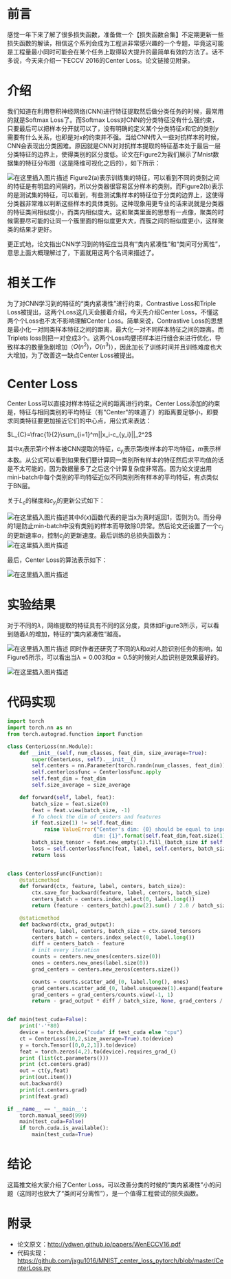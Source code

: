 # 前言
感觉一年下来了解了很多损失函数，准备做一个【损失函数合集】不定期更新一些损失函数的解读，相信这个系列会成为工程派非常感兴趣的一个专题，毕竟这可能是工程量最小同时可能会在某个任务上取得较大提升的最简单有效的方法了。话不多说，今天来介绍一下ECCV 2016的Center Loss。论文链接见附录。

# 介绍
我们知道在利用卷积神经网络(CNN)进行特征提取然后做分类任务的时候，最常用的就是Softmax Loss了。而Softmax Loss对CNN的分类特征没有什么强约束，只要最后可以把样本分开就可以了，没有明确的定义某个分类特征$x$和它的类别$y$需要有什么关系，也即是对$x$的约束并不强。当给CNN传入一些对抗样本的时候，CNN会表现出分类困难。原因就是CNN对对抗样本提取的特征基本处于最后一层分类特征的边界上，使得类别的区分度低。论文在Figure2为我们展示了Mnist数据集的特征分布图（这是降维可视化之后的），如下所示：

![在这里插入图片描述](https://img-blog.csdnimg.cn/20200116195039179.png?x-oss-process=image/watermark,type_ZmFuZ3poZW5naGVpdGk,shadow_10,text_aHR0cHM6Ly9ibG9nLmNzZG4ubmV0L2p1c3Rfc29ydA==,size_16,color_FFFFFF,t_70)
Figure2(a)表示训练集的特征，可以看到不同的类别之间的特征是有明显的间隔的，所以分类器很容易区分样本的类别。而Figure2(b)表示的是测试集的特征，可以看到，有些测试集样本的特征位于分类的边界上，这使得分类器非常难以判断这些样本的具体类别。这种现象用更专业的话来说就是分类器的特征类间相似度小，而类内相似度大。这和聚类里面的思想有一点像，聚类的时候需要尽可能的让同一个簇里面的相似度更大大，而簇之间的相似度更小，这样聚类的结果才更好。

更正式地，论文指出CNN学习到的特征应当具有“类内紧凑性”和“类间可分离性”，意思上面大概理解过了，下面就用这两个名词来描述了。

# 相关工作
为了对CNN学习到的特征的“类内紧凑性”进行约束，Contrastive Loss和Triple Loss被提出，这两个Loss这几天会接着介绍，今天先介绍Center Loss，不懂这两个个Loss也不太不影响理解Center Loss。简单来说，Contrastive Loss的思想是最小化一对同类样本特征之间的距离，最大化一对不同样本特征之间的距离。而Triplets loss则把一对变成3个。这两个Loss均要把样本进行组合来进行优化，导致样本的数量急剧增加（$O(n^2)， O(n^3)$），因此加长了训练时间并且训练难度也大大增加，为了改善这一缺点Center Loss被提出。

# Center Loss
Center Loss可以直接对样本特征之间的距离进行约束。Center Loss添加的约束是，特征与相同类别的平均特征（有"Center"的味道了）的距离要足够小，即要求同类特征要更加接近它们的中心点，用公式来表达：

$L_{C}=\frac{1}{2}\sum_{i=1}^m||x_i-c_{y_i}||_2^2$

其中$x_i$表示第$i$个样本被CNN提取的特征，$c_{y_i}$表示第$i$类样本的平均特征，$m$表示样本数。从公式可以看到如果我们要计算同一类别所有样本的特征然后求平均值的话是不太可能的，因为数据量多了之后这个计算复杂度非常高。因为论文提出用mini-batch中每个类别的平均特征近似不同类别所有样本的平均特征，有点类似于BN层。

关于$L_c$的梯度和$c_{y_i}$的更新公式如下：


![在这里插入图片描述](https://img-blog.csdnimg.cn/20200116202541529.png)其中$\delta(x)$函数代表的是当x为真时返回$1$，否则为$0$。而分母的$1$是防止min-batch中没有类别$j$的样本而导致除$0$异常。然后论文还设置了一个$c_j$的更新速率$\alpha$，控制$c_j$的更新速度。最后训练的总损失函数为：
![在这里插入图片描述](https://img-blog.csdnimg.cn/20200116203400762.png)

最后，Center Loss的算法表示如下：

![在这里插入图片描述](https://img-blog.csdnimg.cn/20200116205837541.png?x-oss-process=image/watermark,type_ZmFuZ3poZW5naGVpdGk,shadow_10,text_aHR0cHM6Ly9ibG9nLmNzZG4ubmV0L2p1c3Rfc29ydA==,size_16,color_FFFFFF,t_70)
# 实验结果
对于不同的$\lambda$，网络提取的特征具有不同的区分度，具体如Figure3所示，可以看到随着$\lambda$的增加，特征的“类内紧凑性”越高。

![在这里插入图片描述](https://img-blog.csdnimg.cn/20200116210439729.png?x-oss-process=image/watermark,type_ZmFuZ3poZW5naGVpdGk,shadow_10,text_aHR0cHM6Ly9ibG9nLmNzZG4ubmV0L2p1c3Rfc29ydA==,size_16,color_FFFFFF,t_70)
同时作者还研究了不同的$\lambda$和$\alpha$对人脸识别任务的影响，如Figure5所示，可以看出当$\lambda=0.003$和$\alpha=0.5$的时候对人脸识别是效果最好的。


![在这里插入图片描述](https://img-blog.csdnimg.cn/20200116210819704.png?x-oss-process=image/watermark,type_ZmFuZ3poZW5naGVpdGk,shadow_10,text_aHR0cHM6Ly9ibG9nLmNzZG4ubmV0L2p1c3Rfc29ydA==,size_16,color_FFFFFF,t_70)

# 代码实现

```python
import torch
import torch.nn as nn
from torch.autograd.function import Function

class CenterLoss(nn.Module):
    def __init__(self, num_classes, feat_dim, size_average=True):
        super(CenterLoss, self).__init__()
        self.centers = nn.Parameter(torch.randn(num_classes, feat_dim))
        self.centerlossfunc = CenterlossFunc.apply
        self.feat_dim = feat_dim
        self.size_average = size_average

    def forward(self, label, feat):
        batch_size = feat.size(0)
        feat = feat.view(batch_size, -1)
        # To check the dim of centers and features
        if feat.size(1) != self.feat_dim:
            raise ValueError("Center's dim: {0} should be equal to input feature's \
                            dim: {1}".format(self.feat_dim,feat.size(1)))
        batch_size_tensor = feat.new_empty(1).fill_(batch_size if self.size_average else 1)
        loss = self.centerlossfunc(feat, label, self.centers, batch_size_tensor)
        return loss


class CenterlossFunc(Function):
    @staticmethod
    def forward(ctx, feature, label, centers, batch_size):
        ctx.save_for_backward(feature, label, centers, batch_size)
        centers_batch = centers.index_select(0, label.long())
        return (feature - centers_batch).pow(2).sum() / 2.0 / batch_size

    @staticmethod
    def backward(ctx, grad_output):
        feature, label, centers, batch_size = ctx.saved_tensors
        centers_batch = centers.index_select(0, label.long())
        diff = centers_batch - feature
        # init every iteration
        counts = centers.new_ones(centers.size(0))
        ones = centers.new_ones(label.size(0))
        grad_centers = centers.new_zeros(centers.size())

        counts = counts.scatter_add_(0, label.long(), ones)
        grad_centers.scatter_add_(0, label.unsqueeze(1).expand(feature.size()).long(), diff)
        grad_centers = grad_centers/counts.view(-1, 1)
        return - grad_output * diff / batch_size, None, grad_centers / batch_size, None


def main(test_cuda=False):
    print('-'*80)
    device = torch.device("cuda" if test_cuda else "cpu")
    ct = CenterLoss(10,2,size_average=True).to(device)
    y = torch.Tensor([0,0,2,1]).to(device)
    feat = torch.zeros(4,2).to(device).requires_grad_()
    print (list(ct.parameters()))
    print (ct.centers.grad)
    out = ct(y,feat)
    print(out.item())
    out.backward()
    print(ct.centers.grad)
    print(feat.grad)

if __name__ == '__main__':
    torch.manual_seed(999)
    main(test_cuda=False)
    if torch.cuda.is_available():
        main(test_cuda=True)
```


# 结论
这篇推文给大家介绍了Center Loss，可以改善分类的时候的“类内紧凑性”小的问题（这同时也放大了“类间可分离性”），是一个值得工程尝试的损失函数。

# 附录
- 论文原文：http://ydwen.github.io/papers/WenECCV16.pdf
- 代码实现：https://github.com/jxgu1016/MNIST_center_loss_pytorch/blob/master/CenterLoss.py
